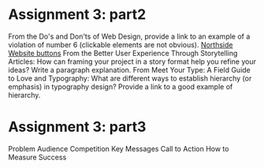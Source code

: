 <!doctype html>
<html lang="en">
<head>
	<meta charset="utf-8">
	<title>Assignment 3</title>
	<link rel="preconnect" href="https://fonts.googleapis.com">
<link rel="preconnect" href="https://fonts.gstatic.com" crossorigin>
<link href="https://fonts.googleapis.com/css2?family=Libre+Bodoni:ital,wght@0,400..700;1,400..700&family=Urbanist:ital,wght@0,100..900;1,100..900&display=swap" rel="stylesheet">
	<link href="style.css" rel="stylesheet">
	
</head>
<body>
	<h1>Assignment 3: part2</h1>
	<p>From the Do's and Don'ts of Web Design, provide a link to an example of a violation of number 6 (clickable elements are not obvious).
<a href="https://www.liveatnorthside.com/?_gl=1*mclev*_gcl_aw*R0NMLjE3NTMxMzQ5ODguQ2owS0NRand5dmZEQmhEWUFSSXNBSXR6YlpITUIyeHpEd2xpY0hueVNkNHpOMFFIVWZFUmh0SW9IZk9ZZHJHWnptTmJQaGhNa1UzTE83d2FBbW5hRUFMd193Y0I.*_gcl_au*MTMzNjQ1Nzk2Ni4xNzUyODA3NjE0*_ga*NDMyNjUwNzEyLjE3NTE5NTc3NTY.*_ga_4CF53DG6DZ*czE3NTgwODQ3NTYkbzE2JGcwJHQxNzU4MDg0NzU2JGo2MCRsMCRoODc5NTgwNTI0">Northside Website buttons</a> 
From the Better User Experience Through Storytelling Articles: How can framing your project in a story format help you refine your ideas? Write a paragraph explanation.
From Meet Your Type: A Field Guide to Love and Typography: What are different ways to establish hierarchy (or emphasis) in typography design? Provide a link to a good example of hierarchy.</p>
<h1>Assignment 3: part3</h1>
<p>
Problem
Audience
Competition
Key Messages
Call to Action
How to Measure Success
</body>
</html>
